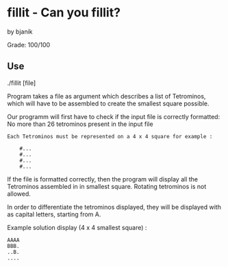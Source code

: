 # fillit - Can you fillit?

by bjanik

Grade: 100/100
## Use

./fillit [file]

Program takes a file as argument which describes a list of Tetrominos, which will have to be assembled to create the smallest square possible.

Our programm will first have to check if the input file is correctly formatted:
    No more than 26 tetrominos present in the input file
    
    Each Tetrominos must be represented on a 4 x 4 square for example : 
    
        #...    
        #...    
        #...    
        #...
                                                                      
If the file is formatted correctly, then the program will display all the Tetrominos assembled in in smallest square.
Rotating tetrominos is not allowed.

In order to differentiate the tetrominos displayed, they will be displayed with as capital letters, starting from A.

Example solution display (4 x 4 smallest square) :

    AAAA    
    BBB.    
    ..B.    
    ....
    
